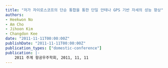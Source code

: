 ```yaml
---
title: "저가 자이로스코프의 단순 통합을 통한 단일 안테나 GPS 기반 자세의 성능 향상"
authors:
- Heekwon No
- Am Cho
- Jihoon Kim
- Changdon Kee
date: "2011-11-11T00:00:00Z"
publishDate: "2011-11-11T00:00:00Z"
publication_types: ["domestic-conference"]
publication: |-
    2011 주계 항공우주학회, 2011, 11, 11
---
```

